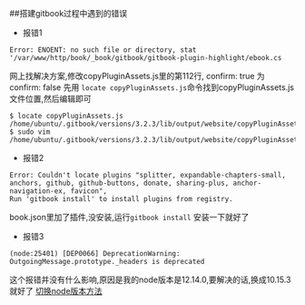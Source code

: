 ##搭建gitbook过程中遇到的错误

- 报错1
```
Error: ENOENT: no such file or directory, stat '/var/www/http/book/_book/gitbook/gitbook-plugin-highlight/ebook.cs
```
网上找解决方案,修改copyPluginAssets.js里的第112行, confirm: true 为 confirm: false
先用 ```locate copyPluginAssets.js```命令找到copyPluginAssets.js文件位置,然后编辑即可
```
$ locate copyPluginAssets.js
/home/ubuntu/.gitbook/versions/3.2.3/lib/output/website/copyPluginAssets.js
$ sudo vim /home/ubuntu/.gitbook/versions/3.2.3/lib/output/website/copyPluginAssets.js
```

- 报错2
```
Error: Couldn't locate plugins "splitter, expandable-chapters-small, anchors, github, github-buttons, donate, sharing-plus, anchor-navigation-ex, favicon",
Run 'gitbook install' to install plugins from registry.
```
book.json里加了插件,没安装,运行```gitbook install``` 安装一下就好了

- 报错3
```
(node:25401) [DEP0066] DeprecationWarning: OutgoingMessage.prototype._headers is deprecated
```
这个报错并没有什么影响,原因是我的node版本是12.14.0,要解决的话,换成10.15.3就好了
[切换node版本方法](https://www.jianshu.com/p/6f5e0da85dc1)
